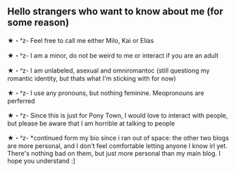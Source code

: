 ## Hello strangers who want to know about me (for some reason)

★・ᶻz- Feel free to call me either Milo, Kai or Elias

★・ᶻz- I am a minor, do not be weird to me or interact if you are an adult 

★・ᶻz- I am unlabeled, asexual and omniromantoc (still questiong my romantic identity, but thats what I'm sticking with for now)

★・ᶻz- I use any pronouns, but nothing feminine. Meopronouns are perferred

★・ᶻz- Since this is just for Pony Town, I would love to interact with people, but please be aware that I am horrible at talking to people

★・ᶻz- *continued form my bio since i ran out of space: the other two blogs are more personal, and I don't feel comfortable letting anyone I know irl yet. There's nothing bad on them, but just more personal than my main blog. I hope you understand :]
